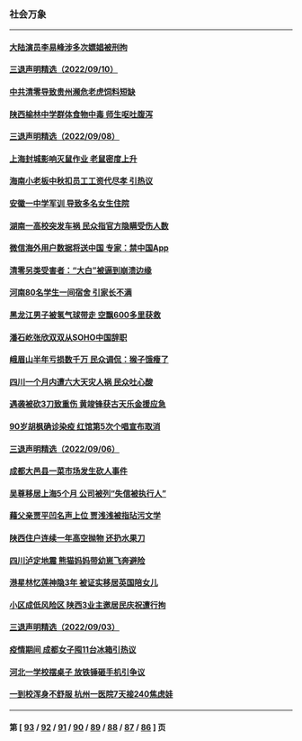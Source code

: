 ### 社会万象
---
#### [大陆演员李易峰涉多次嫖娼被刑拘](../../pages/ncid282/n13822520.md) 
#### [三退声明精选（2022/09/10）](../../pages/ncid282/n13822071.md) 
#### [中共清零导致贵州濒危老虎饲料短缺](../../pages/ncid282/n13821162.md) 
#### [陕西榆林中学群体食物中毒 师生呕吐腹泻](../../pages/ncid282/n13820911.md) 
#### [三退声明精选（2022/09/08）](../../pages/ncid282/n13820439.md) 
#### [上海封城影响灭鼠作业 老鼠密度上升](../../pages/ncid282/n13819828.md) 
#### [海南小老板中秋扣员工工资代尽孝 引热议](../../pages/ncid282/n13819838.md) 
#### [安徽一中学军训 导致多名女生住院](../../pages/ncid282/n13819752.md) 
#### [湖南一高校突发车祸 民众指官方隐瞒受伤人数](../../pages/ncid282/n13819708.md) 
#### [微信海外用户数据将送中国 专家：禁中国App](../../pages/ncid282/n13819562.md) 
#### [清零另类受害者：“大白”被逼到崩溃边缘](../../pages/ncid282/n13819363.md) 
#### [河南80名学生一间宿舍 引家长不满](../../pages/ncid282/n13819206.md) 
#### [黑龙江男子被氢气球带走 空飘600多里获救](../../pages/ncid282/n13819173.md) 
#### [潘石屹张欣双双从SOHO中国辞职](../../pages/ncid282/n13819135.md) 
#### [峨眉山半年亏损数千万 民众调侃：猴子饿瘦了](../../pages/ncid282/n13818910.md) 
#### [四川一个月内遭六大天灾人祸 民众吐心酸](../../pages/ncid282/n13818803.md) 
#### [遇袭被砍3刀致重伤 黄竣锋获古天乐金援应急](../../pages/ncid282/n13818772.md) 
#### [90岁胡枫确诊染疫 红馆第5次个唱宣布取消](../../pages/ncid282/n13818797.md) 
#### [三退声明精选（2022/09/06）](../../pages/ncid282/n13818857.md) 
#### [成都大邑县一菜市场发生砍人事件](../../pages/ncid282/n13818340.md) 
#### [吴尊移居上海5个月 公司被列“失信被执行人”](../../pages/ncid282/n13818014.md) 
#### [藉父亲贾平凹名声上位 贾浅浅被指玷污文学](../../pages/ncid282/n13818055.md) 
#### [陕西住户连续一年高空抛物 还扔水果刀](../../pages/ncid282/n13817923.md) 
#### [四川泸定地震 熊猫妈妈带幼崽飞奔避险](../../pages/ncid282/n13817678.md) 
#### [港星林忆莲神隐3年 被证实移居英国陪女儿](../../pages/ncid282/n13817354.md) 
#### [小区成低风险区 陕西3业主邀居民庆祝遭行拘](../../pages/ncid282/n13817135.md) 
#### [三退声明精选（2022/09/03）](../../pages/ncid282/n13817036.md) 
#### [疫情期间 成都女子囤11台冰箱引热议](../../pages/ncid282/n13816816.md) 
#### [河北一学校摆桌子 放铁锤砸手机引争议](../../pages/ncid282/n13816760.md) 
#### [一到校浑身不舒服 杭州一医院7天接240焦虑娃](../../pages/ncid282/n13816743.md) 

---
#### 第 [ [93](./93.md) / [92](./92.md) / [91](./91.md) / [90](./90.md) / [89](./89.md) / [88](./88.md) / [87](./87.md) / [86](./86.md) ] 页
